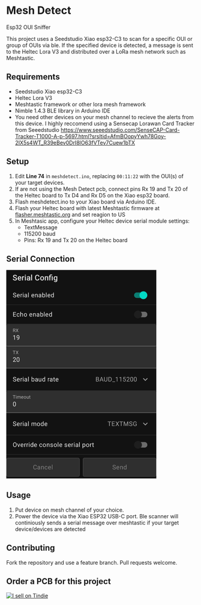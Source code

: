 # Mesh Detect
Esp32 OUI Sniffer

This project uses a Seedstudio Xiao esp32-C3 to scan for a specific OUI or group of OUIs via ble. 
If the specified device is detected, a message is sent to the Heltec Lora V3 and distributed over a LoRa mesh network such as Meshtastic.

## Requirements
- Seedstudio Xiao esp32-C3
- Heltec Lora V3
- Meshtastic framework or other lora mesh framework
- Nimble 1.4.3 BLE library in Arduino IDE
- You need other devices on your mesh channel to recieve the alerts from this device. I highly reccomend using a Sensecap Lorawan Card Tracker from Seeedstudio
  https://www.seeedstudio.com/SenseCAP-Card-Tracker-T1000-A-p-5697.html?srsltid=AfmBOopyYwh78Goy-2IX5s4WT_R39eBev0DrI8lO63fVTev7Cuew1bTX

## Setup
1. Edit **Line 74** in `meshdetect.ino`, replacing `00:11:22` with the OUI(s) of your target devices.
2. If are not using the Mesh Detect pcb, connect pins Rx 19 and Tx 20 of the Heltec board to Tx D4 and Rx D5 on the Xiao esp32 board.
3. Flash meshdetect.ino to your Xiao board via Arduino IDE.
4. Flash your Heltec board with latest Meshtastic firmware at [flasher.meshtastic.org](https://flasher.meshtastic.org) and set reagion to US
5. In Meshtasic app, configure your Heltec device serial module settings:
   - TextMessage
   - 115200 baud
   - Pins: Rx 19 and Tx 20 on the Heltec board
   

## Serial Connection
<img src="https://raw.githubusercontent.com/colonelpanichacks/esp32-oui-sniffer/Xiao-esp32-c3-serial/serial.jpg" alt="Serial Connection" width="400">

## Usage
1. Put device on mesh channel of your choice. 
2. Power the device via the Xiao ESP32 USB-C port. Ble scanner will continiously sends a serial message over meshtastic if your target device/devices are detected

## Contributing
Fork the repository and use a feature branch. Pull requests welcome.

## Order a PCB for this project
<a href="https://www.tindie.com/stores/colonel_panic/?ref=offsite_badges&utm_source=sellers_colonel_panic&utm_medium=badges&utm_campaign=badge_large">
    <img src="https://d2ss6ovg47m0r5.cloudfront.net/badges/tindie-larges.png" alt="I sell on Tindie" width="200" height="104">
</a>
